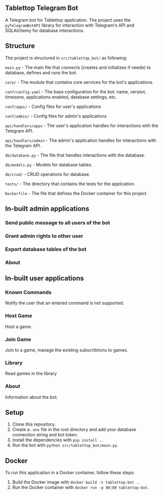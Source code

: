 ## Tablettop Telegram Bot

A Telegram bot for Tablettop application. The project uses the `pyTelegramBotAPI` library for interaction with Telegram's API and SQLAlchemy for database interactions.

## Structure

The project is structured in `src/tablettop_bot/` as following:

`main.py` - The main file that connects (creates and initializes if neede) to database, defines and runs the bot.

`core/` - The module that contains core services for the bot's applications.

`conf/config.yaml` - The base configuration for the bot: name, version, timezone, applications enabled, database settings, etc.

`conf/apps/` - Config files for user's applications

`conf/admin/` - Config files for admin's applications

`api/handlers/apps` - The user's application handles for interactions with the Telegram API.

`api/handlers/admin` - The admin's application handles for interactions with the Telegram API.

`db/database.py` - The file that handles interactions with the database.

`db/models.py` - Models for database tables.

`db/crud/` - CRUD operations for database.

`tests/` - The directory that contains the tests for the application.

`Dockerfile` - The file that defines the Docker container for this project.

## In-built admin applications

### Send public message to all users of the bot

### Grant admin rights to other user

### Export database tables of the bot

### About

## In-built user applications

### Known Commands

Notify the user that an entered command is not supported.

### Host Game

Host a game.

### Join Game

Join to a game, manage the existing subscribtions to games.

### Library

Read games in the library

### About

Information about the bot.

## Setup

1. Clone this repository.
2. Create a `.env` file in the root directory and add your database connection string and bot token.
3. Install the dependencies with `pip install .`.
4. Run the bot with `python src/tablettop_bot/main.py`.

## Docker

To run this application in a Docker container, follow these steps:

1. Build the Docker image with `docker build -t tablettop-bot .`.
2. Run the Docker container with `docker run -p 80:80 tablettop-bot`.
